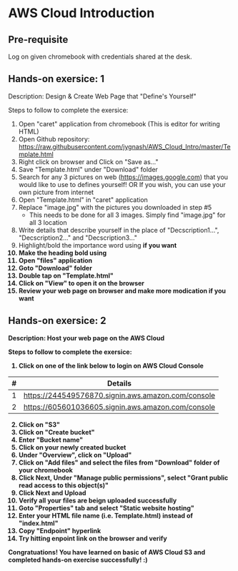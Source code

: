 # AWS Cloud Introduction

## Pre-requisite
Log on given chromebook with credentials shared  at the desk.

## Hands-on exersice: 1

Description: Design & Create Web Page that "Define's Yourself"

Steps to follow to complete the exersice:

1. Open "caret" application from chromebook (This is editor for writing HTML)
2. Open Github repository: https://raw.githubusercontent.com/jygnash/AWS_Cloud_Intro/master/Template.html
3. Right click on browser and Click on "Save as..."
4. Save "Template.html" under "Download" folder
5. Search for any 3 pictures on web (https://images.google.com) that you would like to use to defines yourself!
   OR If you wish, you can use your own picture from internet
6. Open "Template.html" in "caret" application
7. Replace "image.jpg" with the pictures you downloaded in step #5
   - This needs to be done for all 3 images. Simply find "image.jpg" for all 3 location
8. Write details that describe yourself in the place of "Decscription1...", "Decscription2..." and "Decscription3..."
9. Highlight/bold the importance word using <b> if you want
10. Make the heading bold using <b> 
11. Open "files" application
12. Goto "Download" folder
13. Double tap on "Template.html"
14. Click on "View" to open it on the browser
15. Review your web page on browser and make more modication if you want


## Hands-on exersice: 2

Description: Host your web page on the AWS Cloud

Steps to follow to complete the exersice:

1. Click on one of the link below to login on AWS Cloud Console

| #  | Details |
| ------------- | ------------- |
| 1  | https://244549576870.signin.aws.amazon.com/console  |
| 2  | https://605601036605.signin.aws.amazon.com/console  |

2. Click on "S3"
3. Click on "Create bucket"
4. Enter "Bucket name"
6. Click on your newly created bucket 
7. Under "Overview", click on "Upload"
8. Click on "Add files" and select the files from "Download" folder of your chromebook
9. Click Next, Under "Manage public permissions", select "Grant public read access to this object(s)"
10. Click Next and Upload
11. Verify all your files are beign uploaded successfully 
12. Goto "Properties" tab and select "Static website hosting"
13. Enter your HTML file name (i.e. Template.html) instead of "index.html"
14. Copy "Endpoint" hyperlink
15. Try hitting enpoint link on the browser and verify

Congratuations! You have learned on basic of AWS Cloud S3 and completed hands-on exercise successfully! :)
